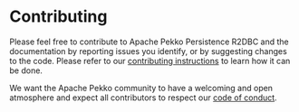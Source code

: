 # Contributing 

Please feel free to contribute to Apache Pekko Persistence R2DBC and the documentation by reporting issues you identify, or by suggesting changes to the code. 
Please refer to our [contributing instructions](https://github.com/apache/pekko-persistence-r2dbc/blob/main/CONTRIBUTING.md) to learn how it can be done.

We want the Apache Pekko community to have a welcoming and open atmosphere and expect all contributors to respect our [code of conduct](https://www.apache.org/foundation/policies/conduct.html).
